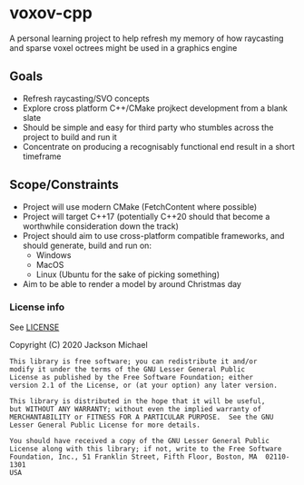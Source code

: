 # voxov-cpp
A personal learning project to help refresh my memory of how raycasting and sparse voxel octrees might be used in a graphics engine

## Goals
- Refresh raycasting/SVO concepts
- Explore cross platform C++/CMake projkect development from a blank slate
- Should be simple and easy for third party who stumbles across the project to build and run it
- Concentrate on producing a recognisably functional end result in a short timeframe

## Scope/Constraints
- Project will use modern CMake (FetchContent where possible)
- Project will target C++17 (potentially C++20 should that become a worthwhile consideration down the track)
- Project should aim to use cross-platform compatible frameworks, and should generate, build and run on:
  - Windows
  - MacOS
  - Linux (Ubuntu for the sake of picking something)
- Aim to be able to render a model by around Christmas day



### License info

See [LICENSE](https://github.com/JacksonM8/voxov-cpp/blob/main/LICENSE)

Copyright (C) 2020  Jackson Michael

    This library is free software; you can redistribute it and/or
    modify it under the terms of the GNU Lesser General Public
    License as published by the Free Software Foundation; either
    version 2.1 of the License, or (at your option) any later version.

    This library is distributed in the hope that it will be useful,
    but WITHOUT ANY WARRANTY; without even the implied warranty of
    MERCHANTABILITY or FITNESS FOR A PARTICULAR PURPOSE.  See the GNU
    Lesser General Public License for more details.

    You should have received a copy of the GNU Lesser General Public
    License along with this library; if not, write to the Free Software
    Foundation, Inc., 51 Franklin Street, Fifth Floor, Boston, MA  02110-1301
    USA